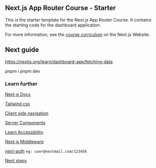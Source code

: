 ## Next.js App Router Course - Starter

This is the starter template for the Next.js App Router Course. It contains the starting code for the dashboard application.

For more information, see the [course curriculum](https://nextjs.org/learn) on the Next.js Website.

## Next guide

https://nextjs.org/learn/dashboard-app/fetching-data

pnpm i
pnpm dev

### Learn further

[Next js Docs](https://nextjs.org/docs)

[Tailwind css](https://tailwindcss.com/)

[Client side navigation](https://nextjs.org/docs/app/building-your-application/routing/linking-and-navigating#how-routing-and-navigation-works)

[Server Components](https://nextjs.org/docs/app/building-your-application/rendering/server-components)

[Learn Accessibility](https://web.dev/learn/accessibility/)

[Next.js Middleware](https://nextjs.org/docs/app/building-your-application/routing/middleware)

[next-auth](https://authjs.dev/reference/nextjs)
`eg: user@nextmail.com/123456`

[Next steps](https://nextjs.org/learn/dashboard-app/next-steps)
